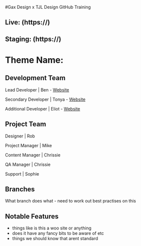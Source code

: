 #Gax Design x TJL Design GitHub Training

## Live: (https://)

## Staging: (https://)

# Theme Name: 

## Development Team

Lead Developer | Ben - [Website](https://gakdesign.co.uk/)

Secondary Developer | Tonya - [Website](https://tjldesigns.com/)

Additional Developer | Eliot - [Website](https://)

## Project Team

Designer | Rob

Project Manager | Mike

Content Manager | Chrissie

QA Manager | Chrissie

Support | Sophie

## Branches

What branch does what - need to work out best practises on this

## Notable Features

- things like is this a woo site or anything
- does it have any fancy bits to be aware of etc
- things we should know that arent standard
